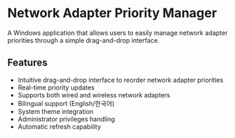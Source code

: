 # Network Adapter Priority Manager

A Windows application that allows users to easily manage network adapter priorities through a simple drag-and-drop interface.

## Features

- Intuitive drag-and-drop interface to reorder network adapter priorities
- Real-time priority updates
- Supports both wired and wireless network adapters
- Bilingual support (English/한국어)
- System theme integration
- Administrator privileges handling
- Automatic refresh capability
